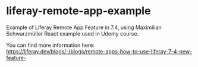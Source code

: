 # liferay-remote-app-example
Example of Liferay Remote App Feature in 7.4, using Maximilian Schwarzmüller React example used in Udemy course.

You can find more information here: https://liferay.dev/blogs/-/blogs/remote-apps-how-to-use-liferay-7-4-new-feature-
